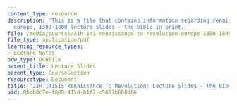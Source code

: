 ```yaml
---
content_type: resource
description: 'This is a file that contains information regarding renaissance to revolution:
  europe, 1300-1800 lecture slides - the bible in print.'
file: /media/courses/21h-141-renaissance-to-revolution-europe-1300-1800-spring-2015/8beb0c7ef808415db1f7c5657b688d66_MIT21H_141S15_Bible.pdf
file_type: application/pdf
learning_resource_types:
- Lecture Notes
ocw_type: OCWFile
parent_title: Lecture Slides
parent_type: CourseSection
resourcetype: Document
title: '21H.141S15 Renaissance To Revolution: Lecture Slides - The Bible In Print'
uid: 8beb0c7e-f808-415d-b1f7-c5657b688d66
---
```

